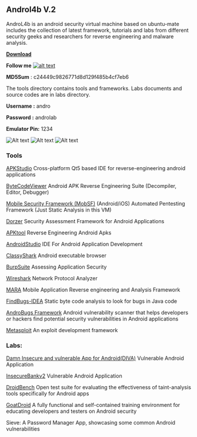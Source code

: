 ## **Androl4b V.2**
 
AndroL4b is an android security virtual machine based on ubuntu-mate includes the collection of latest framework, tutorials and labs from different security geeks and researchers for reverse engineering and malware analysis.

[**Download**](https://docs.google.com/uc?id=0B6UbtYzkoH90aGZuclRUczhfa0k&export=download)
 
[1.1]: http://i.imgur.com/wWzX9uB.png
[1]: http://www.twitter.com/s3cdev

**Follow me** [![alt text][1.1]][1]



**MD5Sum** : c24449c9826771d8d129f485b4cf7eb6

The tools directory contains tools and frameworks.
Labs documents and source codes are in labs directory.

**Username :** andro

**Password :** androlab

**Emulator Pin:** 1234

 


![Alt text](http://oi67.tinypic.com/oa6mtc.jpg)
![Alt text](http://oi66.tinypic.com/juwq3p.jpg)
![Alt text](http://oi68.tinypic.com/2n8srvl.jpg)







### **Tools**
 

[APKStudio](https://github.com/vaibhavpandeyvpz/apkstudio)
  Cross-platform Qt5 based IDE for reverse-engineering android applications
 
[ByteCodeViewer](https://github.com/konloch/bytecode-viewer)
 Android APK Reverse Engineering Suite (Decompiler, Editor, Debugger)
 
[Mobile Security Framework (MobSF)](https://github.com/ajinabraham/Mobile-Security-Framework-MobSF)
(Android/iOS) Automated Pentesting Framework (Just Static Analysis in this VM)
 
[Dorzer](https://github.com/mwrlabs/drozer)
 Security Assessment Framework for Android Applications
 
 [APKtool](https://github.com/iBotPeaches/Apktool)
  Reverse Engineering Android Apks
  
  [AndroidStudio](http://developer.android.com/tools/studio/index.html)
   IDE For Android Application Development
 
[ClassyShark](https://github.com/google/android-classyshark) 
  Android executable browser
 
[BurpSuite](https://portswigger.net/burp)
  Assessing Application Security
 
[Wireshark](https://www.wireshark.org)
 Network Protocol Analyzer
 
[MARA](https://github.com/xtiankisutsa/MARA_Framework)
  Mobile Application Reverse engineering and Analysis Framework
  
[FindBugs-IDEA](http://findbugs.sourceforge.net/)
   Static byte code analysis to look for bugs in Java code 
   
[AndroBugs Framework](https://github.com/AndroBugs/AndroBugs_Framework)
    Android vulnerability scanner that helps developers or hackers find potential security vulnerabilities in Android applications
 
 [Metasploit](http://www.metasploit.com)
   An exploit development framework
 
### Labs:
 
[Damn Insecure and vulnerable App for Android(DIVA)](https://github.com/payatu/diva-android)
  Vulnerable Android Application
  
  [InsecureBankv2](https://github.com/dineshshetty/Android-InsecureBankv2)
   Vulnerable Android Application
   
   [DroidBench](https://github.com/secure-software-engineering/DroidBench)
   Open test suite for evaluating the effectiveness of taint-analysis tools specifically for Android apps
   
   [GoatDroid](https://github.com/jackMannino/OWASP-GoatDroid-Project)
    A fully functional and self-contained training environment for educating developers and testers on Android security
   
   Sieve: A Password Manager App, showcasing some common Android vulnerabilities
   
   
